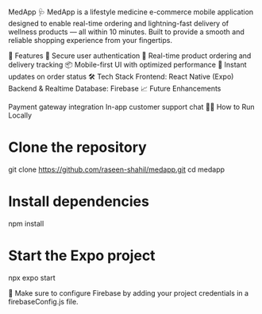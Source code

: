 MedApp 🩺
MedApp is a lifestyle medicine e-commerce mobile application designed to enable real-time ordering and lightning-fast delivery of wellness products — all within 10 minutes. Built to provide a smooth and reliable shopping experience from your fingertips.

🚀 Features
🔐 Secure user authentication
🛒 Real-time product ordering and delivery tracking
📦 Mobile-first UI with optimized performance
🔔 Instant updates on order status
🛠 Tech Stack
Frontend: React Native (Expo)
Backend & Realtime Database: Firebase
📈 Future Enhancements

Payment gateway integration
In-app customer support chat
🧑‍💻 How to Run Locally
# Clone the repository
git clone https://github.com/raseen-shahil/medapp.git
cd medapp

# Install dependencies
npm install

# Start the Expo project
npx expo start


🔑 Make sure to configure Firebase by adding your project credentials in a firebaseConfig.js file.

